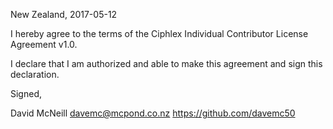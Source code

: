New Zealand, 2017-05-12

I hereby agree to the terms of the Ciphlex Individual Contributor License
Agreement v1.0.

I declare that I am authorized and able to make this agreement and sign this
declaration.

Signed,

David McNeill davemc@mcpond.co.nz https://github.com/davemc50

